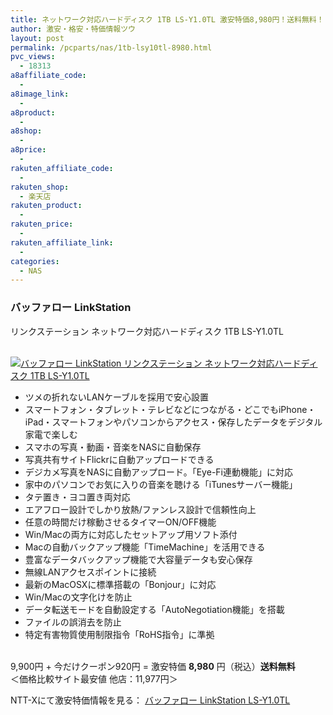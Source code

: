 ```yaml
---
title: ネットワーク対応ハードディスク 1TB LS-Y1.0TL 激安特価8,980円！送料無料！
author: 激安・格安・特価情報ツウ
layout: post
permalink: /pcparts/nas/1tb-lsy10tl-8980.html
pvc_views:
  - 18313
a8affiliate_code:
  - 
a8image_link:
  - 
a8product:
  - 
a8shop:
  - 
a8price:
  - 
rakuten_affiliate_code:
  - 
rakuten_shop:
  - 楽天店
rakuten_product:
  - 
rakuten_price:
  - 
rakuten_affiliate_link:
  - 
categories:
  - NAS
---
```

### バッファロー LinkStation  
リンクステーション ネットワーク対応ハードディスク 1TB LS-Y1.0TL

<div class="img-bg2 img_L">
  <a href="http://px.a8.net/svt/ejp?a8mat=ZYP6S+8IMA3E+S1Q+BWGDT&#038;a8ejpredirect=http://nttxstore.jp/_II_ME14409461" target="_blank"><br /> <img border="0" alt="バッファロー LinkStation リンクステーション ネットワーク対応ハードディスク 1TB LS-Y1.0TL" src="http://i2.wp.com/image.nttxstore.jp/l2_images/M/ME/ME14409461.jpg?w=120" data-recalc-dims="1" /></a>
</div>

<!--more-->

  * ツメの折れないLANケーブルを採用で安心設置
  * スマートフォン・タブレット・テレビなどにつながる・どこでもiPhone・iPad・スマートフォンやパソコンからアクセス・保存したデータをデジタル家電で楽しむ
  * スマホの写真・動画・音楽をNASに自動保存
  * 写真共有サイトFlickrに自動アップロードできる
  * デジカメ写真をNASに自動アップロード。「Eye-Fi連動機能」に対応
  * 家中のパソコンでお気に入りの音楽を聴ける「iTunesサーバー機能」
  * タテ置き・ヨコ置き両対応
  * エアフロー設計でしかり放熱/ファンレス設計で信頼性向上
  * 任意の時間だけ稼動させるタイマーON/OFF機能
  * Win/Macの両方に対応したセットアップ用ソフト添付
  * Macの自動バックアップ機能「TimeMachine」を活用できる
  * 豊富なデータバックアップ機能で大容量データも安心保存
  * 無線LANアクセスポイントに接続
  * 最新のMacOSXに標準搭載の「Bonjour」に対応
  * Win/Macの文字化けを防止
  * データ転送モードを自動設定する「AutoNegotiation機能」を搭載
  * ファイルの誤消去を防止
  * 特定有害物質使用制限指令「RoHS指令」に準拠

<br clear="all" />9,900円 + 今だけクーポン920円 = 激安特価 <span class="tokka-price"><strong>8,980</strong></span> 円（税込）**送料無料**  
＜価格比較サイト最安値 他店：11,977円＞  
  
NTT-Xにて激安特価情報を見る： <span class="fs150p"><a href="http://px.a8.net/svt/ejp?a8mat=ZYP6S+8IMA3E+S1Q+BWGDT&#038;a8ejpredirect=http://nttxstore.jp/_II_ME14409461" target="_blank">バッファロー LinkStation LS-Y1.0TL</a></span>